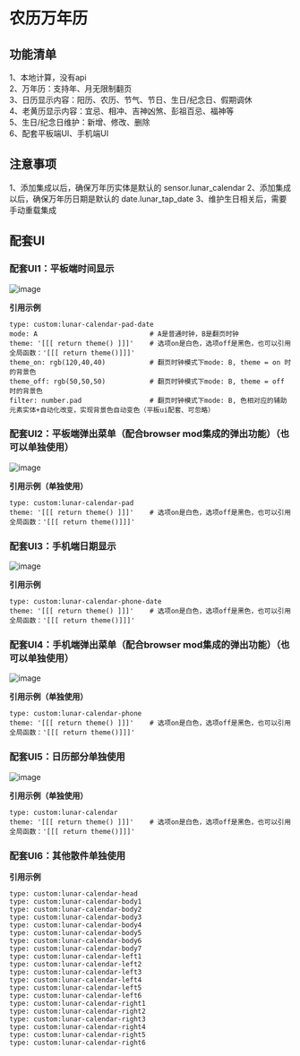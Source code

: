 # 农历万年历

## 功能清单
1、本地计算，没有api  
2、万年历：支持年、月无限制翻页  
3、日历显示内容：阳历、农历、节气、节日、生日/纪念日、假期调休  
4、老黄历显示内容：宜忌、相冲、吉神凶煞、彭祖百忌、福神等  
5、生日/纪念日维护：新增、修改、删除  
6、配套平板端UI、手机端UI  

## 注意事项
1、添加集成以后，确保万年历实体是默认的 sensor.lunar_calendar
2、添加集成以后，确保万年历日期是默认的 date.lunar_tap_date
3、维护生日相关后，需要手动重载集成  

## 配套UI
### 配套UI1：平板端时间显示
![image](https://github.com/xiaoshi930/lunar_calendar/blob/main/image/pad_date.png)  

**引用示例**
~~~
type: custom:lunar-calendar-pad-date
mode: A                            # A是普通时钟，B是翻页时钟
theme: '[[[ return theme() ]]]'    # 选项on是白色，选项off是黑色，也可以引用全局函数：'[[[ return theme()]]]'
theme_on: rgb(120,40,40)           # 翻页时钟模式下mode: B, theme = on 时的背景色
theme_off: rgb(50,50,50)           # 翻页时钟模式下mode: B, theme = off 时的背景色
filter: number.pad                 # 翻页时钟模式下mode: B, 色相对应的辅助元素实体+自动化改变，实现背景色自动变色（平板ui配套、可忽略）
~~~

  
### 配套UI2：平板端弹出菜单（配合browser mod集成的弹出功能）（也可以单独使用）
![image](https://github.com/xiaoshi930/lunar_calendar/blob/main/image/pad.png)  

**引用示例（单独使用）**
~~~
type: custom:lunar-calendar-pad
theme: '[[[ return theme() ]]]'    # 选项on是白色，选项off是黑色，也可以引用全局函数：'[[[ return theme()]]]'
~~~

  
### 配套UI3：手机端日期显示
![image](https://github.com/xiaoshi930/lunar_calendar/blob/main/image/phone_date.png)  

**引用示例**
~~~
type: custom:lunar-calendar-phone-date
theme: '[[[ return theme() ]]]'    # 选项on是白色，选项off是黑色，也可以引用全局函数：'[[[ return theme()]]]'
~~~

  
### 配套UI4：手机端弹出菜单（配合browser mod集成的弹出功能）（也可以单独使用）
![image](https://github.com/xiaoshi930/lunar_calendar/blob/main/image/phone.png)  

**引用示例（单独使用）**
~~~
type: custom:lunar-calendar-phone
theme: '[[[ return theme() ]]]'    # 选项on是白色，选项off是黑色，也可以引用全局函数：'[[[ return theme()]]]'
~~~

  
### 配套UI5：日历部分单独使用
![image](https://github.com/xiaoshi930/lunar_calendar/blob/main/image/calendar.png)  

**引用示例（单独使用）**
~~~
type: custom:lunar-calendar
theme: '[[[ return theme() ]]]'    # 选项on是白色，选项off是黑色，也可以引用全局函数：'[[[ return theme()]]]'
~~~


### 配套UI6：其他散件单独使用
**引用示例**
~~~
type: custom:lunar-calendar-head
type: custom:lunar-calendar-body1
type: custom:lunar-calendar-body2
type: custom:lunar-calendar-body3
type: custom:lunar-calendar-body4
type: custom:lunar-calendar-body5
type: custom:lunar-calendar-body6
type: custom:lunar-calendar-body7
type: custom:lunar-calendar-left1
type: custom:lunar-calendar-left2
type: custom:lunar-calendar-left3
type: custom:lunar-calendar-left4
type: custom:lunar-calendar-left5
type: custom:lunar-calendar-left6
type: custom:lunar-calendar-right1
type: custom:lunar-calendar-right2
type: custom:lunar-calendar-right3
type: custom:lunar-calendar-right4
type: custom:lunar-calendar-right5
type: custom:lunar-calendar-right6
~~~

